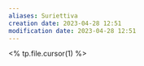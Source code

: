 ```yaml
---
aliases: Suriettiva
creation date: 2023-04-28 12:51
modification date: 2023-04-28 12:51
---
```


<% tp.file.cursor(1) %>



